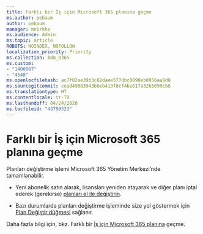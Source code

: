 ```yaml
---
title: Farklı bir İş için Microsoft 365 planına geçme
ms.author: pebaum
author: pebaum
manager: mnirkhe
ms.audience: Admin
ms.topic: article
ROBOTS: NOINDEX, NOFOLLOW
localization_priority: Priority
ms.collection: Adm_O365
ms.custom:
- "1400007"
- "4548"
ms.openlocfilehash: ac7f02ae39b3c82daee577dbc0890eb8956aa9d8
ms.sourcegitcommit: cead49883943b0eb413f8cf4be617a32b5099cb6
ms.translationtype: HT
ms.contentlocale: tr-TR
ms.lasthandoff: 04/24/2020
ms.locfileid: "43799523"
---
```

# <a name="switch-to-a-different-microsoft-365-for-business-plan"></a>Farklı bir İş için Microsoft 365 planına geçme

Planları değiştirme işlemi Microsoft 365 Yönetim Merkezi’nde tamamlanabilir.

- Yeni abonelik satın alarak, lisansları yeniden atayarak ve diğer planı iptal ederek (gerekirse) [planları el ile değiştirin](https://docs.microsoft.com/microsoft-365/commerce/subscriptions/switch-plans-manually).

- Bazı durumlarda planları değiştirme işleminde size yol göstermek için [Plan Değiştir düğmesi](https://docs.microsoft.com/microsoft-365/commerce/subscriptions/switch-to-a-different-plan#use-the-switch-plans-button) sağlanır.

Daha fazla bilgi için, bkz. Farklı bir [İş için Microsoft 365 planına](https://docs.microsoft.com/tr-TR/microsoft-365/commerce/subscriptions/switch-to-a-different-plan) geçme.

